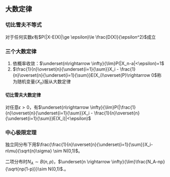 ## 大数定律

### 切比雪夫不等式

对于任何实数$\epsilon$有$P(|X-E(X)|\ge \epsilon)\le \frac{D(X)}{\epsilon^2}$成立

### 三个大数定律

1. 依概率收敛：$\underset{n\rightarrow \infty}{\lim}P(|X_n-a|<\epsilon)=1$
2. $\frac{1}{n}\overset{n}{\underset{i=1}{\sum}}X_i - \frac{1}{n}\overset{n}{\underset{i=1}{\sum}}E(X_i)\overset{P}\rightarrow 0$称为随机变量$\{X_n\}$服从大数定律

#### 切比雪夫大数定律

对任意$\epsilon>0$，有$\underset{n\rightarrow \infty}{\lim}P(|\frac{1}{n}\overset{n}{\underset{i=1}{\sum}}X_i - \frac{1}{n}\overset{n}{\underset{i=1}{\sum}}E(X_i)|<\epsilon)$

### 中心极限定理

独立同分布下用$\frac{\frac{1}{n}\overset{n}{\underset{i=1}{\sum}}X_i-n\mu}{\sqrt{n}\sigma} \sim N(0,1)$。

二项分布时$N_A \sim B(n,p)$，$\underset{n \rightarrow \infty}{\lim}\frac{N_A-np}{\sqrt{np(1-p)}}\sim N(0,1)$.。

